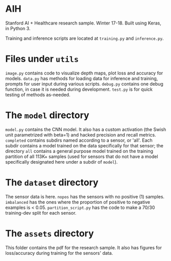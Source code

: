 # AIH
Stanford AI + Healthcare research sample. Winter 17-18.
Built using Keras, in Python 3.

Training and inference scripts are located at ```training.py``` and ```inference.py```.

# Files under ```utils```
```image.py``` contains code to visualize depth maps, plot loss and accuracy for models.
```data.py``` has methods for loading data for inference and training, prompts for user input during various scripts.
```debug.py``` contains one debug function, in case it is needed during development.
```test.py``` is for quick testing of methods as-needed.

# The ```model``` directory
```model.py``` contains the CNN model. It also has a custom activation (the Swish unit parametrized with beta=1) and hacked precision and recall metrics.
```completed``` contains subdirs named according to a sensor, or 'all'. Each subdir contains a model trained on the data specifically for that sensor; the directory ```all``` contains a general purpose model trained on the training partition of all 113K+ samples (used for sensors that do not have a model specifically designated here under a subdir of ```model```).

# The ```dataset``` directory
The sensor data is here. ```nopos``` has the sensors with no positive (1) samples. ```imbalanced``` has the ones where the proportion of positive to negative examples is < 0.05.
```partition_script.py``` has the code to make a 70/30 training-dev split for each sensor.

# The ```assets``` directory
This folder contains the pdf for the research sample. It also has figures for loss/accuracy during training for the sensors' data.
